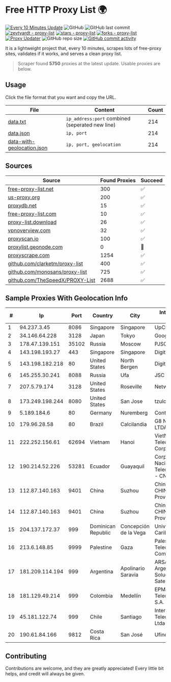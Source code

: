 
# Free HTTP Proxy List 🌍

[![Every 10 Minutes Update](https://github.com/mertguvencli/http-proxy-list/actions/workflows/main.yml/badge.svg?branch=main)](https://github.com/mertguvencli/http-proxy-list/actions/workflows/main.yml)
![GitHub](https://img.shields.io/github/license/mertguvencli/http-proxy-list)
![GitHub last commit](https://img.shields.io/github/last-commit/mertguvencli/http-proxy-list)
[![zevtyardt - proxy-list](https://img.shields.io/static/v1?label=zevtyardt&message=proxy-list&color=blue&logo=github)](https://github.com/zevtyardt/proxy-list "Go to GitHub repo")
[![stars - proxy-list](https://img.shields.io/github/stars/zevtyardt/proxy-list?style=social)](https://github.com/zevtyardt/proxy-list)
[![forks - proxy-list](https://img.shields.io/github/forks/zevtyardt/proxy-list?style=social)](https://github.com/zevtyardt/proxy-list)
[![Proxy Updater](https://github.com/zevtyardt/proxy-list/workflows/Proxy%20Updater/badge.svg)](https://github.com/zevtyardt/proxy-list/actions?query=workflow:"Proxy+Updater")
![GitHub repo size](https://img.shields.io/github/repo-size/zevtyardt/proxy-list)
[![GitHub commit activity](https://img.shields.io/github/commit-activity/m/zevtyardt/proxy-list?logo=commits)](https://github.com/zevtyardt/proxy-list/commits/main)

It is a lightweight project that, every 10 minutes, scrapes lots of free-proxy sites, validates if it works, and serves a clean proxy list.

> Scraper found **5750** proxies at the latest update. Usable proxies are below.

## Usage

Click the file format that you want and copy the URL.

|File|Content|Count|
|----|-------|-----|
|[data.txt](https://raw.githubusercontent.com/mertguvencli/http-proxy-list/main/proxy-list/data.txt)|`ip_address:port` combined (seperated new line)|214|
|[data.json](https://raw.githubusercontent.com/mertguvencli/http-proxy-list/main/proxy-list/data.json)|`ip, port`|214|
|[data-with-geolocation.json](https://raw.githubusercontent.com/mertguvencli/http-proxy-list/main/proxy-list/data-with-geolocation.json)|`ip, port, geolocation`|214|

## Sources

|Source|Found Proxies|Succeed|
|------|-------------|-------|
|[free-proxy-list.net](https://free-proxy-list.net)|300|✅|
|[us-proxy.org](https://www.us-proxy.org)|200|✅|
|[proxydb.net](http://proxydb.net)|15|✅|
|[free-proxy-list.com](https://free-proxy-list.com/?page=&port=&type%5B%5D=http&type%5B%5D=https&up_time=0&search=Search)|10|✅|
|[proxy-list.download](https://www.proxy-list.download/HTTP)|26|✅|
|[vpnoverview.com](https://vpnoverview.com/privacy/anonymous-browsing/free-proxy-servers)|32|✅|
|[proxyscan.io](https://www.proxyscan.io)|100|✅|
|[proxylist.geonode.com](https://proxylist.geonode.com/api/proxy-list?limit=300&page=1&sort_by=lastChecked&sort_type=desc&protocols=http,https)|0|🚫|
|[proxyscrape.com](https://api.proxyscrape.com/v2/?request=displayproxies&protocol=http&timeout=10000&country=all&ssl=all&anonymity=all)|1254|✅|
|[github.com/clarketm/proxy-list](https://raw.githubusercontent.com/clarketm/proxy-list/master/proxy-list-raw.txt)|400|✅|
|[github.com/monosans/proxy-list](https://raw.githubusercontent.com/monosans/proxy-list/main/proxies/http.txt)|725|✅|
|[github.com/TheSpeedX/PROXY-List](https://raw.githubusercontent.com/TheSpeedX/PROXY-List/master/http.txt)|2688|✅|


## Sample Proxies With Geolocation Info

|#|Ip|Port|Country|City|Internet Service Provider|
|-|--|----|-------|----|-------------------------|
|1|94.237.3.45|8086|Singapore|Singapore|UpCloud Ltd|
|2|34.146.64.228|3128|Japan|Tokyo|Google LLC|
|3|178.47.139.151|35102|Russia|Moscow|PJSC Rostelecom|
|4|143.198.193.27|443|Singapore|Singapore|DigitalOcean, LLC|
|5|143.198.182.218|80|United States|North Bergen|DigitalOcean, LLC|
|6|145.255.30.241|8088|Russia|Ufa|JSC "Ufanet"|
|7|207.5.79.174|3128|United States|Roseville|Network Innovations|
|8|173.249.198.244|8080|United States|San Jose|tzulo, inc.|
|9|5.189.184.6|80|Germany|Nuremberg|Contabo GmbH|
|10|179.96.28.58|80|Brazil|Calcilandia|G8 NETWORKS LTDA|
|11|222.252.156.61|62694|Vietnam|Hanoi|VietNam Post and Telecom Corporation|
|12|190.214.52.226|53281|Ecuador|Guayaquil|Corporacion Nacional De Telecomunicaciones - CNT EP|
|13|112.87.140.163|9401|China|Suzhou|China Unicom CHINA169 Jiangsu Province Network|
|14|112.87.140.163|9401|China|Suzhou|China Unicom CHINA169 Jiangsu Province Network|
|15|204.137.172.37|999|Dominican Republic|Concepción de la Vega|Univegacomu Del Caribe SRL|
|16|213.6.148.85|9999|Palestine|Gaza|Palestine Telecommunications Company|
|17|181.209.114.194|999|Argentina|Apolinario Saravia|ARSAT - Empresa Argentina de Soluciones Satelitales S.A|
|18|181.129.49.214|999|Colombia|Medellín|EPM Telecomunicaciones S.A. E.S.P.|
|19|45.181.122.74|999|Chile|Santiago|Interpit Telecomunicaciones Ltda|
|20|190.61.84.166|9812|Costa Rica|San José|Ufinet Costa Rica|



## Contributing

Contributions are welcome, and they are greatly appreciated! Every
little bit helps, and credit will always be given.

